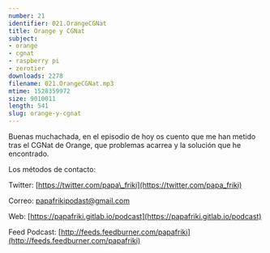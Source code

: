 ```yaml
---
number: 21
identifier: 021.OrangeCGNat
title: Orange y CGNat
subject:
- orange
- cgnat
- raspberry pi
- zerotier
downloads: 2278
filename: 021.OrangeCGNat.mp3
mtime: 1528359972
size: 9010011
length: 541
slug: orange-y-cgnat
---
```

Buenas muchachada, en el episodio de hoy os cuento que me han metido tras el CGNat de Orange, que problemas acarrea y la solución que he encontrado.

Los métodos de contacto:

Twitter: [https://twitter.com/papa\_friki](https://twitter.com/papa_friki)

Correo: [papafrikipodast@gmail.com](https://archive.org/details/papafrikipodast@gmail.com)

Web: [https://papafriki.gitlab.io/podcast](https://papafriki.gitlab.io/podcast)

Feed Podcast: [http://feeds.feedburner.com/papafriki](http://feeds.feedburner.com/papafriki)